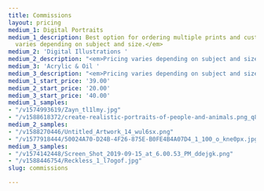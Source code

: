 ```yaml
---
title: Commissions
layout: pricing
medium_1: Digital Portraits
medium_1_description: Best option for ordering multiple prints and custom sizes. <em>Pricing
  varies depending on subject and size.</em>
medium_2: 'Digital Illustrations '
medium_2_description: "<em>Pricing varies depending on subject and size.</em>"
medium_3: 'Acrylic & Oil '
medium_3_description: "<em>Pricing varies depending on subject and size.</em>"
medium_1_start_price: '39.00'
medium_2_start_price: '20.00'
medium_3_start_price: '40.00'
medium_1_samples:
- "/v1574993619/Zayn_tl1lmy.jpg"
- "/v1588618372/create-realistic-portraits-of-people-and-animals.png_q84vyi.jpg"
medium_2_samples:
- "/v1588270446/Untitled_Artwork_14_wul6sx.png"
- "/v1577918444/50024A70-D24B-4F26-875E-B0FE4B4A07D4_1_100_o_kne0px.jpg"
medium_3_samples:
- "/v1574142448/Screen_Shot_2019-09-15_at_6.00.53_PM_ddejgk.png"
- "/v1588446754/Reckless_1_l7ogof.jpg"
slug: commissions

---
```

